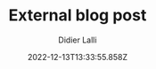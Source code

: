 ---
title: External blog post
date: 2022-12-13T13:33:55.858Z
author: Didier Lalli
authorimage: /img/didier-lalli.png
thumbnailimage: /img/hpe20160720045_1600_0_72_rgb-1200-x-675.jpg
disable: false
externalLink: "https://www.google.com/"
featuredBlog: true
priority: 1


---